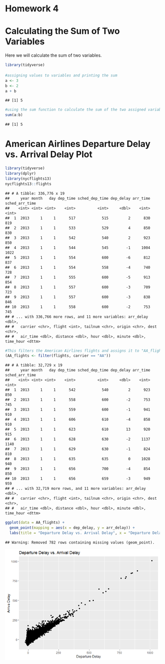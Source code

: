 Homework 4
================

# Calculating the Sum of Two Variables

Here we will calculate the sum of two variables.

``` r
library(tidyverse)

#assigning values to variables and printing the sum
a <- 3
b <- 2
a + b
```

    ## [1] 5

``` r
#using the sum function to calculate the sum of the two assigned variables
sum(a:b)
```

    ## [1] 5

# American Airlines Departure Delay vs. Arrival Delay Plot

``` r
library(tidyverse)
library(dplyr)
library(nycflights13)
nycflights13::flights
```

    ## # A tibble: 336,776 x 19
    ##     year month   day dep_time sched_dep_time dep_delay arr_time sched_arr_time
    ##    <int> <int> <int>    <int>          <int>     <dbl>    <int>          <int>
    ##  1  2013     1     1      517            515         2      830            819
    ##  2  2013     1     1      533            529         4      850            830
    ##  3  2013     1     1      542            540         2      923            850
    ##  4  2013     1     1      544            545        -1     1004           1022
    ##  5  2013     1     1      554            600        -6      812            837
    ##  6  2013     1     1      554            558        -4      740            728
    ##  7  2013     1     1      555            600        -5      913            854
    ##  8  2013     1     1      557            600        -3      709            723
    ##  9  2013     1     1      557            600        -3      838            846
    ## 10  2013     1     1      558            600        -2      753            745
    ## # ... with 336,766 more rows, and 11 more variables: arr_delay <dbl>,
    ## #   carrier <chr>, flight <int>, tailnum <chr>, origin <chr>, dest <chr>,
    ## #   air_time <dbl>, distance <dbl>, hour <dbl>, minute <dbl>, time_hour <dttm>

``` r
#This filters the American Airlines flights and assigns it to "AA_flights"
(AA_flights <- filter(flights, carrier == "AA"))
```

    ## # A tibble: 32,729 x 19
    ##     year month   day dep_time sched_dep_time dep_delay arr_time sched_arr_time
    ##    <int> <int> <int>    <int>          <int>     <dbl>    <int>          <int>
    ##  1  2013     1     1      542            540         2      923            850
    ##  2  2013     1     1      558            600        -2      753            745
    ##  3  2013     1     1      559            600        -1      941            910
    ##  4  2013     1     1      606            610        -4      858            910
    ##  5  2013     1     1      623            610        13      920            915
    ##  6  2013     1     1      628            630        -2     1137           1140
    ##  7  2013     1     1      629            630        -1      824            810
    ##  8  2013     1     1      635            635         0     1028            940
    ##  9  2013     1     1      656            700        -4      854            850
    ## 10  2013     1     1      656            659        -3      949            959
    ## # ... with 32,719 more rows, and 11 more variables: arr_delay <dbl>,
    ## #   carrier <chr>, flight <int>, tailnum <chr>, origin <chr>, dest <chr>,
    ## #   air_time <dbl>, distance <dbl>, hour <dbl>, minute <dbl>, time_hour <dttm>

``` r
ggplot(data = AA_flights) +
  geom_point(mapping = aes(x = dep_delay, y = arr_delay)) +
  labs(title = "Departure Delay vs. Arrival Delay", x = "Departure Delay", y = "Arriva Delay")
```

    ## Warning: Removed 782 rows containing missing values (geom_point).

![](hw_4_files/figure-gfm/plot_AAdata-1.png)<!-- -->
